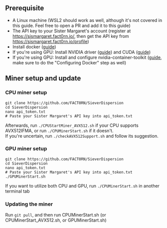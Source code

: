 ## Prerequisite
- A Linux machine (WSL2 should work as well, although it's not covered in this guide. Feel free to open a PR and add it to this guide)
- The API key to your Sister Margaret's account (register at https://sismargaret.fact0rn.io/, then get the API key from https://sismargaret.fact0rn.io/profile)
- Install docker ([guide](https://docs.docker.com/engine/install/ubuntu/))
- If you're using GPU: Install NVIDIA driver ([guide](https://ubuntu.com/server/docs/nvidia-drivers-installation)) and CUDA ([guide](https://docs.nvidia.com/cuda/cuda-installation-guide-linux/index.html#network-repo-installation-for-ubuntu))
- If you're using GPU: Install and configure nvidia-container-toolkit ([guide](https://docs.nvidia.com/datacenter/cloud-native/container-toolkit/latest/install-guide.html#installing-with-apt), make sure to do the "Configuring Docker" step as well)

## Miner setup and update
### CPU miner setup
```
git clone https://github.com/FACT0RN/SieverDispersion
cd SieverDispersion
nano api_token.txt
# Paste your Sister Margaret's API key into api_token.txt
```
Afterwards, run `./CPUStartMiner_AVX512.sh` if your CPU supports AVX512IFMA, or run `./CPUMinerStart.sh` if it doesn't.  
If you're uncertain, run `./checkAVX512Support.sh` and follow its suggestion.

### GPU miner setup
```
git clone https://github.com/FACT0RN/SieverDispersion
cd SieverDispersion
nano api_token.txt
# Paste your Sister Margaret's API key into api_token.txt
./GPUMinerStart.sh
```
If you want to utilize both CPU and GPU, run `./CPUMinerStart.sh` in another terminal tab

### Updating the miner
Run `git pull`, and then run CPUMinerStart.sh (or CPUMinerStart_AVX512.sh, or GPUMinerStart.sh)
